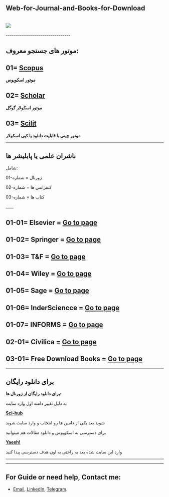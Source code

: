 <p align="center">
 <h2>Web-for-Journal-and-Books-for-Download</h2>
 </br>
 <a href="https://github.com/MKarimi21/University-of-Bojnurd"><img src="https://img.shields.io/badge/Download-Free-yellow  https://github.com/MKarimi21/University-of-Bojnurd"></a>
</p>
--------------------------------

## موتور های جستجو معروف:

## 01=  [Scopus](https://www2.scopus.com/home.uri)

**موتور اسکوپوس**

## 02=  [Scholar](https://scholar.google.com/)

**موتور اسکولار گوگل**


## 03=  [Scilit](https://www.scilit.net/)

**موتور چینی با قابلیت دانلود یا کپی اسکولار**

-------------------------------

## ناشران علمی یا پابلیشر ها 

شامل:

 01-ژورنال =  شماره

 02-کنفرانس ها  = شماره

 03-کتاب ها  =  شماره
 
 ــــــ
 
 ## 01-01= Elsevier = [Go to page](https://www.sciencedirect.com/)

 ## 01-02= Springer = [Go to page](https://www.springer.com/gp)

 ## 01-03= T&F = [Go to page](https://www.tandfonline.com/)

 ## 01-04= Wiley = [Go to page](https://www.wiley.com/en-ir)
 
 ## 01-05= Sage = [Go to page](https://journals.sagepub.com/)
 
 ## 01-06= InderSciencce = [Go to page](https://www.inderscience.com/)

 ## 01-07= **INFORMS** = **[Go to page](https://www.informs.org/Publications/INFORMS-Journals)**

 ## 02-01= Civilica = [Go to page](https://www.civilica.com/)

 ## 03-01= Free Download Books = [Go to page](https://b-ok.org/)

 --------------------------------

## برای دانلود رایگان 

 **برای دانلود رایگان از ژورنال ها:**

 به دلیل تغییر دامنه اول وارد سایت 

 **[Sci-hub](http://sci-hub.tech/)**

 شوید بعد یکی از دامین ها رو انتخاب و وارد سایت شوید

 برای دسترسی به اسکوپوس و دانلود مقالات هم میتوانید 

 **[Yaesh!](http://yabesh.ir/)**

 وارد این سایت شده بعد به راحتی به اون هدف دسترسی پیدا کنید

 
 ------------------------------
 
 
---
## For Guide or need help, Contact me:
- [Email](mailto:mkarimi21@hotmail.com), [LinkedIn](https://www.linkedin.com/in/mkarimi21/), [Telegram](https://telegram.me/mkarimi21). 
